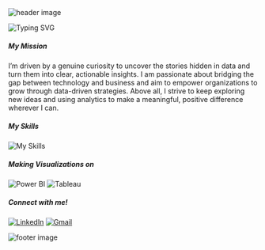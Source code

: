 <img src="https://camo.githubusercontent.com/e09012c164942eb846524af8cbea063e07297c1d0f9c5846dd3f2da99ef08f60/68747470733a2f2f63617073756c652d72656e6465722e76657263656c2e6170702f6170693f747970653d776176696e6726636f6c6f723d443942454431266865696768743d3132302673656374696f6e3d686561646572" alt="header image" />


<p align="centre">
  <img src="https://readme-typing-svg.herokuapp.com?font=Fira+Code&size=24&pause=1000&color=D16B86&center=true&vCenter=true&width=600&lines=Hello%2C+it's+Sakshi;I'm+a+Business%2FData+Analytics+Student" alt="Typing SVG" />
</p>





##### My Mission 
I’m driven by a genuine curiosity to uncover the stories hidden in data and turn them into clear, actionable insights. I am passionate about bridging the gap between technology and business and aim to empower organizations to grow through data-driven strategies. Above all, I strive to keep exploring new ideas and using analytics to make a meaningful, positive difference wherever I can.

##### My Skills 
![My Skills](https://skillicons.dev/icons?i=py,r,vscode,mysql,) 

##### Making Visualizations on
![Power BI](https://img.shields.io/badge/PowerBI-F2C811?style=for-the-badge&logo=powerbi&logoColor=black) ![Tableau](https://img.shields.io/badge/Tableau-E97627?style=for-the-badge&logo=tableau&logoColor=white)

##### Connect with me! 

[![LinkedIn](https://img.shields.io/badge/-LinkedIn-0A66C2?style=for-the-badge&logo=linkedin&logoColor=white)](https://www.linkedin.com/in/sakshi-chaudhari-a0b989269/) [![Gmail](https://img.shields.io/badge/-Gmail-D14836?style=for-the-badge&logo=gmail&logoColor=white)](mailto:sakshc2002@gmail.com)

<img src="https://capsule-render.vercel.app/api?type=waving&color=D9BED1&height=120&section=footer" alt="footer image"/>

